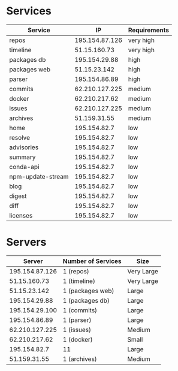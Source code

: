 # Services

| Service           | IP             | Requirements |
|-------------------|----------------|--------------|
| repos             | 195.154.87.126 | very high    |
| timeline          | 51.15.160.73   | very high    |
| packages db       | 195.154.29.88  | high         |
| packages web      | 51.15.23.142   | high         |
| parser            | 195.154.86.89  | high         |
| commits           | 62.210.127.225 | medium       |
| docker            | 62.210.217.62  | medium       |
| issues            | 62.210.127.225 | medium       |
| archives          | 51.159.31.55   | medium          |
| home              | 195.154.82.7   | low          |
| resolve           | 195.154.82.7   | low          |
| advisories        | 195.154.82.7   | low          |
| summary           | 195.154.82.7   | low          |
| conda-api         | 195.154.82.7   | low          |
| npm-update-stream | 195.154.82.7   | low          |
| blog              | 195.154.82.7   | low          |
| digest            | 195.154.82.7   | low          |
| diff              | 195.154.82.7   | low          |
| licenses          | 195.154.82.7   | low          |

# Servers

| Server         | Number of Services | Size       |
|----------------|--------------------|------------|
| 195.154.87.126 | 1 (repos)          | Very Large |
| 51.15.160.73   | 1 (timeline)       | Very Large |
| 51.15.23.142   | 1 (packages web)   | Large      |
| 195.154.29.88  | 1 (packages db)    | Large      |
| 195.154.29.100 | 1 (commits)        | Large      |
| 195.154.86.89  | 1 (parser)         | Large      |
| 62.210.127.225 | 1 (issues)         | Medium     |
| 62.210.217.62  | 1 (docker)         | Small      |
| 195.154.82.7   | 11                 | Large      |
| 51.159.31.55   | 1 (archives)       | Medium     |
